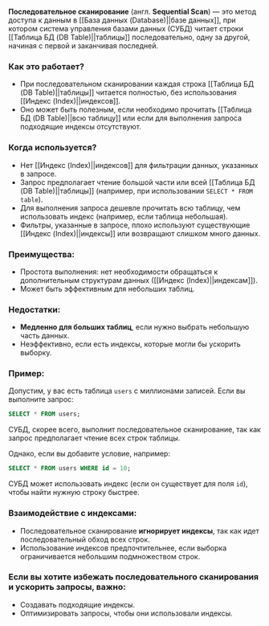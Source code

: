 **Последовательное сканирование** (англ. **Sequential Scan**) — это метод доступа к данным в [[База данных (Database)||базе данных]], при котором система управления базами данных (СУБД) читает строки [[Таблица БД (DB Table)||таблицы]] последовательно, одну за другой, начиная с первой и заканчивая последней.

### Как это работает?

- При последовательном сканировании каждая строка [[Таблица БД (DB Table)||таблицы]] читается полностью, без использования [[Индекс (Index)||индексов]].
- Оно может быть полезным, если необходимо прочитать [[Таблица БД (DB Table)||всю таблицу]] или если для выполнения запроса подходящие индексы отсутствуют.

### Когда используется?

- Нет [[Индекс (Index)||индексов]] для фильтрации данных, указанных в запросе.
- Запрос предполагает чтение большой части или всей [[Таблица БД (DB Table)||таблицы]] (например, при использовании `SELECT * FROM table`).
- Для выполнения запроса дешевле прочитать всю таблицу, чем использовать индекс (например, если таблица небольшая).
- Фильтры, указанные в запросе, плохо используют существующие [[Индекс (Index)||индексы]] или возвращают слишком много данных.

### Преимущества:

- Простота выполнения: нет необходимости обращаться к дополнительным структурам данных ([[Индекс (Index)||индексам]]).
- Может быть эффективным для небольших таблиц.

### Недостатки:

- **Медленно для больших таблиц**, если нужно выбрать небольшую часть данных.
- Неэффективно, если есть индексы, которые могли бы ускорить выборку.

### Пример:

Допустим, у вас есть таблица `users` с миллионами записей. Если вы выполните запрос:
```sql
SELECT * FROM users;
```

СУБД, скорее всего, выполнит последовательное сканирование, так как запрос предполагает чтение всех строк таблицы.

Однако, если вы добавите условие, например:
```sql
SELECT * FROM users WHERE id = 10;
```

СУБД может использовать индекс (если он существует для поля `id`), чтобы найти нужную строку быстрее.

### Взаимодействие с индексами:

- Последовательное сканирование **игнорирует индексы**, так как идет последовательный обход всех строк.
- Использование индексов предпочтительнее, если выборка ограничивается небольшим подмножеством строк.

### Если вы хотите избежать последовательного сканирования и ускорить запросы, важно:

- Создавать подходящие индексы.
- Оптимизировать запросы, чтобы они использовали индексы.